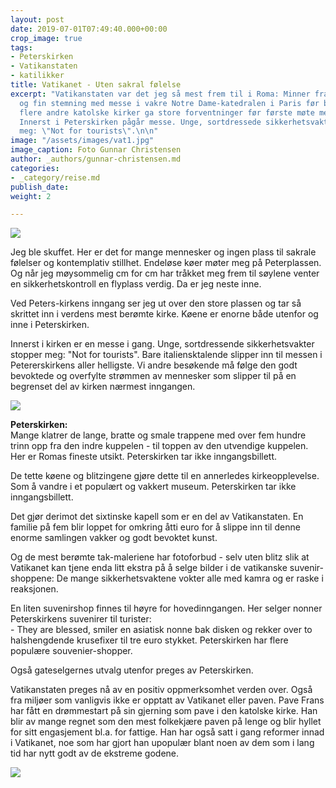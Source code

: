 ```yaml
---
layout: post
date: 2019-07-01T07:49:40.000+00:00
crop_image: true
tags:
- Peterskirken
- Vatikanstaten
- katilikker
title: Vatikanet - Uten sakral følelse
excerpt: "Vatikanstaten var det jeg så mest frem til i Roma: Minner fra en sakral
  og fin stemning med messe i vakre Notre Dame-katedralen i Paris før brannen, og
  flere andre katolske kirker ga store forventninger før første møte med Peterskirken.
  Innerst i Peterskirken pågår messe. Unge, sortdressede sikkerhetsvakter stopper
  meg: \"Not for tourists\".\n\n"
image: "/assets/images/vat1.jpg"
image_caption: Foto Gunnar Christensen
author: _authors/gunnar-christensen.md
categories:
- _category/reise.md
publish_date: 
weight: 2

---
```

![](https://www.helping.no/vat9.jpg)

Jeg ble skuffet. Her er det for mange mennesker og ingen plass til sakrale følelser og kontemplativ stillhet. Endeløse køer møter meg på Peterplassen. Og når jeg møysommelig cm for cm har tråkket meg frem til søylene venter en sikkerhetskontroll en flyplass verdig. Da er jeg neste inne.

Ved Peters-kirkens inngang ser jeg ut over den store plassen og tar så skrittet inn i verdens mest berømte kirke. Køene er enorne både utenfor og inne i Peterskirken.

Innerst i kirken er en messe i gang. Unge, sortdressende sikkerhetsvakter stopper meg: "Not for tourists". Bare italiensktalende slipper inn til messen i Petererskirkens aller helligste. Vi andre besøkende må følge den godt bevoktede og overfylte strømmen av mennesker som slipper til på en begrenset del av kirken nærmest inngangen.

![](https://www.helping.no/vat.jpg)

**Peterskirken:**  
Mange klatrer de lange, bratte og smale trappene med over fem hundre trinn opp fra den indre kuppelen - til toppen av den utvendige kuppelen. Her er Romas fineste utsikt. Peterskirken tar ikke inngangsbillett.

De tette køene og blitzingene gjøre dette til en annerledes kirkeopplevelse. Som å vandre i et populært og vakkert museum. Peterskirken tar ikke inngangsbillett.

Det gjør derimot det sixtinske kapell som er en del av Vatikanstaten. En familie på fem blir loppet for omkring åtti euro for å slippe inn til denne enorme samlingen vakker og godt bevoktet kunst.

Og de mest berømte tak-maleriene har fotoforbud - selv uten blitz slik at Vatikanet kan tjene enda litt ekstra på å selge bilder i de vatikanske suvenir-shoppene: De mange sikkerhetsvaktene vokter alle med kamra og er raske i reaksjonen.

En liten suvenirshop finnes til høyre for hovedinngangen. Her selger nonner Peterskirkens suvenirer til turister:  
\- They are blessed, smiler en asiatisk nonne bak disken og rekker over to halshengdende krusefixer til tre euro stykket. Peterskirken har flere populære souvenier-shopper.

Også gateselgernes utvalg utenfor preges av Peterskirken.

Vatikanstaten preges nå av en positiv oppmerksomhet verden over. Også fra miljøer som vanligvis ikke er opptatt av Vatikanet eller paven. Pave Frans har fått en drømmestart på sin gjerning som pave i den katolske kirke. Han blir av mange regnet som den mest folkekjære paven på lenge og blir hyllet for sitt engasjement bl.a. for fattige. Han har også satt i gang reformer innad i Vatikanet, noe som har gjort han upopulær blant noen av dem som i lang tid har nytt godt av de ekstreme godene.

![](https://www.helping.no/vati2.jpg)